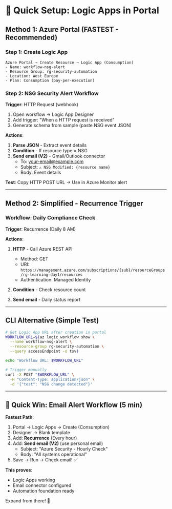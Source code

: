 # 🚀 Quick Setup: Logic Apps in Portal

## Method 1: Azure Portal (FASTEST - Recommended)

### Step 1: Create Logic App
```
Azure Portal → Create Resource → Logic App (Consumption)
- Name: workflow-nsg-alert
- Resource Group: rg-security-automation
- Location: West Europe
- Plan: Consumption (pay-per-execution)
```

### Step 2: NSG Security Alert Workflow

**Trigger**: HTTP Request (webhook)
1. Open workflow → Logic App Designer
2. Add trigger: "When a HTTP request is received"
3. Generate schema from sample (paste NSG event JSON)

**Actions**:
1. **Parse JSON** - Extract event details
2. **Condition** - If resource type = NSG
3. **Send email (V2)** - Gmail/Outlook connector
   - To: your-email@example.com
   - Subject: `⚠️ NSG Modified: {resource name}`
   - Body: Event details

**Test**: Copy HTTP POST URL → Use in Azure Monitor alert

---

## Method 2: Simplified - Recurrence Trigger

### Workflow: Daily Compliance Check

**Trigger**: Recurrence (Daily 8 AM)

**Actions**:
1. **HTTP** - Call Azure REST API
   - Method: GET
   - URI: `https://management.azure.com/subscriptions/{sub}/resourceGroups/rg-learning-day1/resources`
   - Authentication: Managed Identity

2. **Condition** - Check resource count

3. **Send email** - Daily status report

---

## CLI Alternative (Simple Test)

```bash
# Get Logic App URL after creation in portal
WORKFLOW_URL=$(az logic workflow show \
  --name workflow-nsg-alert \
  --resource-group rg-security-automation \
  --query accessEndpoint -o tsv)

echo "Workflow URL: $WORKFLOW_URL"

# Trigger manually
curl -X POST "$WORKFLOW_URL" \
  -H "Content-Type: application/json" \
  -d '{"test": "NSG change detected"}'
```

---

## 🎯 Quick Win: Email Alert Workflow (5 min)

**Fastest Path**:
1. Portal → Logic Apps → Create (Consumption)
2. Designer → Blank template
3. Add: **Recurrence** (Every hour)
4. Add: **Send email (V2)** (use personal email)
   - Subject: "Azure Security - Hourly Check"
   - Body: "All systems operational"
5. Save → Run → Check email! ✅

**This proves**:
- Logic Apps working
- Email connector configured
- Automation foundation ready

Expand from there! 🚀
